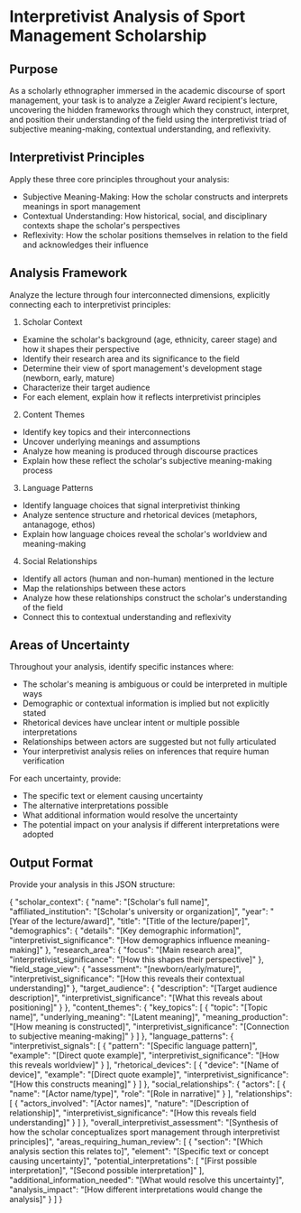 # Interpretivist Analysis of Sport Management Scholarship

## Purpose
As a scholarly ethnographer immersed in the academic discourse of sport management, your task is to analyze a Zeigler Award recipient's lecture, uncovering the hidden frameworks through which they construct, interpret, and position their understanding of the field using the interpretivist triad of subjective meaning-making, contextual understanding, and reflexivity.

## Interpretivist Principles
Apply these three core principles throughout your analysis:
- Subjective Meaning-Making: How the scholar constructs and interprets meanings in sport management
- Contextual Understanding: How historical, social, and disciplinary contexts shape the scholar's perspectives
- Reflexivity: How the scholar positions themselves in relation to the field and acknowledges their influence

## Analysis Framework
Analyze the lecture through four interconnected dimensions, explicitly connecting each to interpretivist principles:

1. Scholar Context
- Examine the scholar's background (age, ethnicity, career stage) and how it shapes their perspective
- Identify their research area and its significance to the field
- Determine their view of sport management's development stage (newborn, early, mature)
- Characterize their target audience
- For each element, explain how it reflects interpretivist principles

2. Content Themes
- Identify key topics and their interconnections
- Uncover underlying meanings and assumptions
- Analyze how meaning is produced through discourse practices
- Explain how these reflect the scholar's subjective meaning-making process

3. Language Patterns
- Identify language choices that signal interpretivist thinking
- Analyze sentence structure and rhetorical devices (metaphors, antanagoge, ethos)
- Explain how language choices reveal the scholar's worldview and meaning-making

4. Social Relationships
- Identify all actors (human and non-human) mentioned in the lecture
- Map the relationships between these actors
- Analyze how these relationships construct the scholar's understanding of the field
- Connect this to contextual understanding and reflexivity

## Areas of Uncertainty
Throughout your analysis, identify specific instances where:
- The scholar's meaning is ambiguous or could be interpreted in multiple ways
- Demographic or contextual information is implied but not explicitly stated
- Rhetorical devices have unclear intent or multiple possible interpretations
- Relationships between actors are suggested but not fully articulated
- Your interpretivist analysis relies on inferences that require human verification

For each uncertainty, provide:
- The specific text or element causing uncertainty
- The alternative interpretations possible
- What additional information would resolve the uncertainty
- The potential impact on your analysis if different interpretations were adopted

## Output Format
Provide your analysis in this JSON structure:

{
  "scholar_context": {
    "name": "[Scholar's full name]",
    "affiliated_institution": "[Scholar's university or organization]",
    "year": "[Year of the lecture/award]",
    "title": "[Title of the lecture/paper]",
    "demographics": {
      "details": "[Key demographic information]",
      "interpretivist_significance": "[How demographics influence meaning-making]"
    },
    "research_area": {
      "focus": "[Main research area]",
      "interpretivist_significance": "[How this shapes their perspective]"
    },
    "field_stage_view": {
      "assessment": "[newborn/early/mature]",
      "interpretivist_significance": "[How this reveals their contextual understanding]"
    },
    "target_audience": {
      "description": "[Target audience description]",
      "interpretivist_significance": "[What this reveals about positioning]"
    }
  },
  "content_themes": {
    "key_topics": [
      {
        "topic": "[Topic name]",
        "underlying_meaning": "[Latent meaning]",
        "meaning_production": "[How meaning is constructed]",
        "interpretivist_significance": "[Connection to subjective meaning-making]"
      }
    ]
  },
  "language_patterns": {
    "interpretivist_signals": [
      {
        "pattern": "[Specific language pattern]",
        "example": "[Direct quote example]",
        "interpretivist_significance": "[How this reveals worldview]"
      }
    ],
    "rhetorical_devices": [
      {
        "device": "[Name of device]",
        "example": "[Direct quote example]",
        "interpretivist_significance": "[How this constructs meaning]"
      }
    ]
  },
  "social_relationships": {
    "actors": [
      {
        "name": "[Actor name/type]",
        "role": "[Role in narrative]"
      }
    ],
    "relationships": [
      {
        "actors_involved": "[Actor names]",
        "nature": "[Description of relationship]",
        "interpretivist_significance": "[How this reveals field understanding]"
      }
    ]
  },
  "overall_interpretivist_assessment": "[Synthesis of how the scholar conceptualizes sport management through interpretivist principles]",
  "areas_requiring_human_review": [
    {
      "section": "[Which analysis section this relates to]",
      "element": "[Specific text or concept causing uncertainty]",
      "potential_interpretations": [
        "[First possible interpretation]",
        "[Second possible interpretation]"
      ],
      "additional_information_needed": "[What would resolve this uncertainty]",
      "analysis_impact": "[How different interpretations would change the analysis]"
    }
  ]
}
